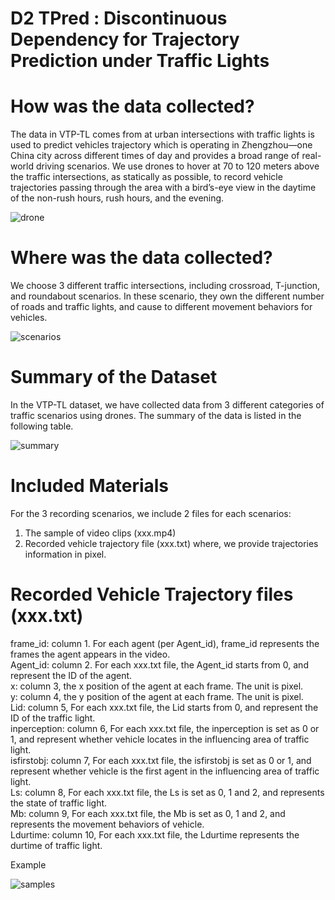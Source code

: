 # D2 TPred : Discontinuous Dependency for Trajectory Prediction under Traffic Lights
# How was the data collected?
The data in VTP-TL comes from at urban intersections with traffic lights is used to predict vehicles trajectory which is operating in Zhengzhou—one China city across different times of day and provides a broad range of real-world driving scenarios. We use drones to hover at 70 to 120 meters above the traffic intersections, as statically as possible, to record vehicle trajectories passing through the area with a bird’s-eye view in the daytime of the non-rush hours, rush hours, and the evening.

![drone](https://github.com/VTP-TL/Discontinuous-Dependency-for-Trajectory-Prediction-under-Traffic-Lights/blob/main/github1.png)


# Where was the data collected?
We choose 3 different traffic intersections, including crossroad, T-junction, and roundabout scenarios. In these scenario, they own the different number of roads and traffic lights, and cause to different movement behaviors for vehicles.

![scenarios](https://github.com/VTP-TL/Discontinuous-Dependency-for-Trajectory-Prediction-under-Traffic-Lights/blob/main/github2.png)

# Summary of the Dataset
In the VTP-TL dataset, we have collected data from 3 different categories of traffic scenarios using drones. The summary of the data is listed in the following table. 

![summary](https://github.com/VTP-TL/Discontinuous-Dependency-for-Trajectory-Prediction-under-Traffic-Lights/blob/main/github3.png)

# Included Materials
For the 3 recording scenarios, we include 2 files for each scenarios: 
1. The sample of video clips (xxx.mp4) 
2. Recorded vehicle trajectory file (xxx.txt) 
where, we provide trajectories information in pixel.

# Recorded Vehicle Trajectory files (xxx.txt)
frame_id: column 1. For each agent (per Agent_id), frame_id represents the frames the agent appears in the video.    
Agent_id: column 2. For each xxx.txt file, the Agent_id starts from 0, and represent the ID of the agent.   
x: column 3, the x position of the agent at each frame. The unit is pixel.     
y: column 4, the y position of the agent at each frame. The unit is pixel.   
Lid: column 5, For each xxx.txt file, the Lid starts from 0, and represent the ID of the traffic light.   
inperception: column 6, For each xxx.txt file, the inperception is set as 0 or 1, and represent whether vehicle locates in the influencing area of traffic light.    
isfirstobj: column 7, For each xxx.txt file, the isfirstobj is set as 0 or 1, and represent whether vehicle is the first agent in the influencing area of traffic light.    
Ls: column 8, For each xxx.txt file, the Ls is set as 0, 1 and 2, and represents the state of traffic light.    
Mb: column 9, For each xxx.txt file, the Mb is set as 0, 1 and 2, and represents the movement behaviors of vehicle.    
Ldurtime: column 10, For each xxx.txt file, the Ldurtime represents the durtime of traffic light.   

Example

![samples](https://github.com/VTP-TL/Discontinuous-Dependency-for-Trajectory-Prediction-under-Traffic-Lights/blob/main/github4.png)


